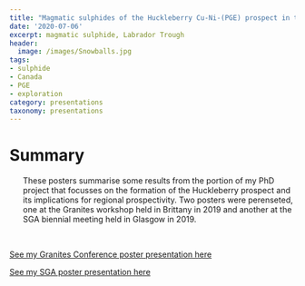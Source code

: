 ```yaml
---
title: "Magmatic sulphides of the Huckleberry Cu-Ni-(PGE) prospect in the Labrador Trough"
date: '2020-07-06'
excerpt: magmatic sulphide, Labrador Trough
header:
  image: /images/Snowballs.jpg
tags:
- sulphide
- Canada
- PGE
- exploration
category: presentations
taxonomy: presentations
---
```

  
# Summary

<ul>These posters summarise some results from the portion of my PhD project that focusses on the formation of the Huckleberry prospect and its implications for regional prospectivity. Two posters were perenseted, one at the Granites workshop held in Brittany in 2019 and another at the SGA biennial meeting held in Glasgow in 2019.</ul>

<br>
  
<a id="raw-url" href="https://github.com/WillDSmith1995/willsgeo/blob/master/assets/Granites.pdf">See my Granites Conference poster presentation here</a>


<a id="raw-url" href="https://github.com/WillDSmith1995/willsgeo/blob/master/assets/SGAPoster.pdf">See my SGA poster presentation here</a>
<br>  
  

  